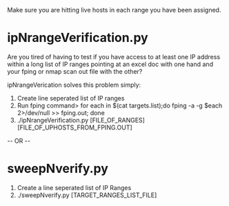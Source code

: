 Make sure you are hitting live hosts in each range you have been assigned.

# ipNrangeVerification.py
Are you tired of having to test if you have access to at least one IP address within a long list of IP ranges pointing at an excel doc with one hand and your fping or nmap scan out file with the other?

ipNrangeVerication solves this problem simply:
1. Create line seperated list of IP ranges 
2. Run fping command> for each in $(cat targets.list);do fping -a -g $each 2>/dev/null >> fping.out; done
3. ./ipNrangeVerification.py [FILE_OF_RANGES] [FILE_OF_UPHOSTS_FROM_FPING.OUT]

-- OR --

# sweepNverify.py
1. Create a line seperated list of IP Ranges
2. ./sweepNverify.py [TARGET_RANGES_LIST_FILE]


